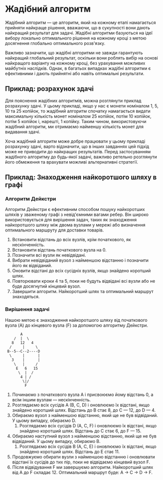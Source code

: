 # Жадібний алгоритм

Жадібний алгоритм — це алгоритм, який на кожному етапі намагається прийняти найкраще рішення, вважаючи, що в сукупності вони дають найкращий результат для задачі. Жадібні алгоритми базуються на ідеї вибору локально оптимального рішення на кожному кроці з метою досягнення глобально оптимального розв'язку.

Важливо зазначити, що жадібні алгоритми не завжди гарантують найкращий глобальний результат, оскільки вони роблять вибір на основі найкращого варіанту на кожному кроці, без урахування можливих майбутніх наслідків. Однак, в багатьох випадках жадібні алгоритми є ефективними і дають прийнятні або навіть оптимальні результати.

## Приклад: розрахунок здачі

Для пояснення жадібних алгоритмів, можна розглянути приклад розрахунку здачі. У цьому прикладі, якщо у нас є монети номіналом 1, 5, 10 та 25 копійок, то жадібний алгоритм спочатку намагається видати максимальну кількість монет номіналом 25 копійок, потім 10 копійок, потім 5 копійок і, нарешті, 1 копійку. Таким чином, використовуючи жадібний алгоритм, ми отримаємо найменшу кількість монет для видавання здачі.

Хоча жадібний алгоритм може добре працювати у цьому прикладі розрахунку здачі, варто відзначити, що в інших завданнях цей підхід може не приводити до найкращих результатів. Перед застосуванням жадібного алгоритму до будь-якої задачі, важливо ретельно розглянути його обмеження та врахувати можливі альтернативні стратегії.

## Приклад: Знаходження найкоротшого шляху в графі

### Алгоритм Дейкстри

Алгоритм Дейкстри є ефективним способом пошуку найкоротших шляхів у зваженому графі з невід'ємними вагами ребер. Він широко використовується для вирішення задач, таких як знаходження найкоротшого шляху між двома вузлами у мережі або визначення оптимального маршруту для доставки товарів.

1. Встановити відстань до всіх вузлів, крім початкового, як нескінченність.
2. Встановити відстань початкового вузла на 0.
3. Позначити всі вузли як невідвідані.
4. Вибрати невідвіданий вузол з найменшою відстанню і позначити його як відвіданий.
5. Оновити відстані до всіх сусідніх вузлів, якщо знайдено коротший шлях.
6. Повторювати кроки 4 та 5, поки не будуть відвідані всі вузли або не буде досягнутий кінцевий вузол.
7. Завершити алгоритм. Найкоротший шлях та оптимальний маршрут знаходяться.

### Вирішення задачі

Нашою метою є знаходження найкоротшого шляху від початкового вузла (A) до кінцевого вузла (F) за допомогою алгоритму Дейкстри.

```
       A
    /  |  \
   8   12   4
  /     |     \
 B--5--C--2----D
  \     |      |
   3    |      |
    \   |     /
     E   6   15
      \  |  /
       4 | /
        \|/
         F
```

1. Починаємо з початкового вузла A і присвоюємо йому відстань 0, а всім іншим вузлам — нескінченність.
2. Розглядаємо всіх сусідів A (B, C, D) і оновлюємо їх відстані, якщо знайдено коротший шлях. Відстань до B стає 8, до C — 12, до D — 4.
3. Обираємо вузол з найменшою відстанню, який ще не був відвіданий. У цьому випадку, обираємо D.
    1. Розглядаємо всіх сусідів D (A, C, F) і оновлюємо їх відстані, якщо знайдено коротший шлях. Відстань до C стає 6, до F — 15.
4. Обираємо наступний вузол з найменшою відстанню, який ще не був відвіданий. У цьому випадку, обираємо B.
    1. Розглядаємо всіх сусідів B (A, C, E) і оновлюємо їх відстані, якщо знайдено коротший шлях. Відстань до E стає 11.
5. Продовжуємо обирати вузли з найменшою відстанню і оновлювати відстані їх сусідів до тих пір, поки не відвідаємо кінцевий вузол F.
6. Після відвідування F ми завершуємо алгоритм. Найкоротший шлях від A до F складає 12. Оптимальний маршрут буде: A -> C -> D -> F.
